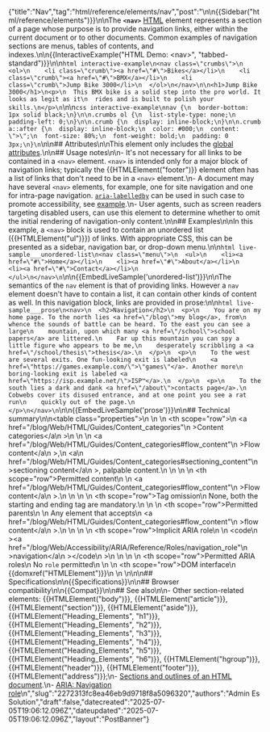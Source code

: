 {"title":"Nav","tag":"html/reference/elements/nav","post":"\n\n{{Sidebar(\"html/reference/elements\")}}\n\nThe **`<nav>`** [HTML](/blog/Web/HTML) element represents a section of a page whose purpose is to provide navigation links, either within the current document or to other documents. Common examples of navigation sections are menus, tables of contents, and indexes.\n\n{{InteractiveExample(\"HTML Demo: &lt;nav&gt;\", \"tabbed-standard\")}}\n\n```html interactive-example\n<nav class=\"crumbs\">\n  <ol>\n    <li class=\"crumb\"><a href=\"#\">Bikes</a></li>\n    <li class=\"crumb\"><a href=\"#\">BMX</a></li>\n    <li class=\"crumb\">Jump Bike 3000</li>\n  </ol>\n</nav>\n\n<h1>Jump Bike 3000</h1>\n<p>\n  This BMX bike is a solid step into the pro world. It looks as legit as it\n  rides and is built to polish your skills.\n</p>\n```\n\n```css interactive-example\nnav {\n  border-bottom: 1px solid black;\n}\n\n.crumbs ol {\n  list-style-type: none;\n  padding-left: 0;\n}\n\n.crumb {\n  display: inline-block;\n}\n\n.crumb a::after {\n  display: inline-block;\n  color: #000;\n  content: \">\";\n  font-size: 80%;\n  font-weight: bold;\n  padding: 0 3px;\n}\n```\n\n## Attributes\n\nThis element only includes the [global attributes](/blog/Web/HTML/Reference/Global_attributes).\n\n## Usage notes\n\n- It's not necessary for all links to be contained in a `<nav>` element. `<nav>` is intended only for a major block of navigation links; typically the {{HTMLElement(\"footer\")}} element often has a list of links that don't need to be in a `<nav>` element.\n- A document may have several `<nav>` elements, for example, one for site navigation and one for intra-page navigation. [`aria-labelledby`](/blog/Web/Accessibility/ARIA/Reference/Attributes/aria-labelledby) can be used in such case to promote accessibility, see [example](/blog/Web/HTML/Reference/Elements/Heading_Elements#labeling_section_content).\n- User agents, such as screen readers targeting disabled users, can use this element to determine whether to omit the initial rendering of navigation-only content.\n\n## Examples\n\nIn this example, a `<nav>` block is used to contain an unordered list ({{HTMLElement(\"ul\")}}) of links. With appropriate CSS, this can be presented as a sidebar, navigation bar, or drop-down menu.\n\n```html live-sample___unordered-list\n<nav class=\"menu\">\n  <ul>\n    <li><a href=\"#\">Home</a></li>\n    <li><a href=\"#\">About</a></li>\n    <li><a href=\"#\">Contact</a></li>\n  </ul>\n</nav>\n```\n\n{{EmbedLiveSample('unordered-list')}}\n\nThe semantics of the `nav` element is that of providing links. However a `nav` element doesn't have to contain a list, it can contain other kinds of content as well. In this navigation block, links are provided in prose:\n\n```html live-sample___prose\n<nav>\n  <h2>Navigation</h2>\n  <p>\n    You are on my home page. To the north lies <a href=\"/blog\">my blog</a>, from\n    whence the sounds of battle can be heard. To the east you can see a large\n    mountain, upon which many <a href=\"/school\">school papers</a> are littered.\n    Far up this mountain you can spy a little figure who appears to be me,\n    desperately scribbling a <a href=\"/school/thesis\">thesis</a>.\n  </p>\n  <p>\n    To the west are several exits. One fun-looking exit is labeled\n    <a href=\"https://games.example.com/\">\"games\"</a>. Another more\n    boring-looking exit is labeled <a href=\"https://isp.example.net/\">ISP™</a>.\n  </p>\n  <p>\n    To the south lies a dark and dank <a href=\"/about\">contacts page</a>.\n    Cobwebs cover its disused entrance, and at one point you see a rat run\n    quickly out of the page.\n  </p>\n</nav>\n```\n\n{{EmbedLiveSample('prose')}}\n\n## Technical summary\n\n<table class=\"properties\">\n  <tbody>\n    <tr>\n      <th scope=\"row\">\n        <a href=\"/blog/Web/HTML/Guides/Content_categories\"\n          >Content categories</a\n        >\n      </th>\n      <td>\n        <a href=\"/blog/Web/HTML/Guides/Content_categories#flow_content\"\n          >Flow content</a\n        >,\n        <a\n          href=\"/blog/Web/HTML/Guides/Content_categories#sectioning_content\"\n          >sectioning content</a\n        >, palpable content.\n      </td>\n    </tr>\n    <tr>\n      <th scope=\"row\">Permitted content</th>\n      <td>\n        <a href=\"/blog/Web/HTML/Guides/Content_categories#flow_content\"\n          >Flow content</a\n        >.\n      </td>\n    </tr>\n    <tr>\n      <th scope=\"row\">Tag omission</th>\n      <td>None, both the starting and ending tag are mandatory.</td>\n    </tr>\n    <tr>\n      <th scope=\"row\">Permitted parents</th>\n      <td>\n        Any element that accepts\n        <a href=\"/blog/Web/HTML/Guides/Content_categories#flow_content\"\n          >flow content</a\n        >.\n      </td>\n    </tr>\n    <tr>\n      <th scope=\"row\">Implicit ARIA role</th>\n      <td>\n        <code\n          ><a href=\"/blog/Web/Accessibility/ARIA/Reference/Roles/navigation_role\"\n            >navigation</a\n          ></code\n        >\n      </td>\n    </tr>\n    <tr>\n      <th scope=\"row\">Permitted ARIA roles</th>\n      <td>No <code>role</code> permitted</td>\n    </tr>\n    <tr>\n      <th scope=\"row\">DOM interface</th>\n      <td>{{domxref(\"HTMLElement\")}}</td>\n    </tr>\n  </tbody>\n</table>\n\n## Specifications\n\n{{Specifications}}\n\n## Browser compatibility\n\n{{Compat}}\n\n## See also\n\n- Other section-related elements: {{HTMLElement(\"body\")}}, {{HTMLElement(\"article\")}}, {{HTMLElement(\"section\")}}, {{HTMLElement(\"aside\")}}, {{HTMLElement(\"Heading_Elements\", \"h1\")}}, {{HTMLElement(\"Heading_Elements\", \"h2\")}}, {{HTMLElement(\"Heading_Elements\", \"h3\")}}, {{HTMLElement(\"Heading_Elements\", \"h4\")}}, {{HTMLElement(\"Heading_Elements\", \"h5\")}}, {{HTMLElement(\"Heading_Elements\", \"h6\")}}, {{HTMLElement(\"hgroup\")}}, {{HTMLElement(\"header\")}}, {{HTMLElement(\"footer\")}}, {{HTMLElement(\"address\")}};\n- [Sections and outlines of an HTML document](/blog/Web/HTML/Reference/Elements/Heading_Elements).\n- [ARIA: Navigation role](/blog/Web/Accessibility/ARIA/Reference/Roles/navigation_role)\n","slug":"2272313fc8ea46eb9d9718f8a5096320","authors":"Admin Es Solution","draft":false,"datecreated":"2025-07-05T19:06:12.096Z","dateupdated":"2025-07-05T19:06:12.096Z","layout":"PostBanner"}